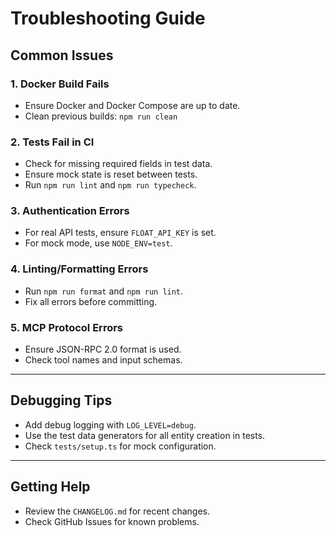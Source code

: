 # Troubleshooting Guide

## Common Issues

### 1. Docker Build Fails

- Ensure Docker and Docker Compose are up to date.
- Clean previous builds: `npm run clean`

### 2. Tests Fail in CI

- Check for missing required fields in test data.
- Ensure mock state is reset between tests.
- Run `npm run lint` and `npm run typecheck`.

### 3. Authentication Errors

- For real API tests, ensure `FLOAT_API_KEY` is set.
- For mock mode, use `NODE_ENV=test`.

### 4. Linting/Formatting Errors

- Run `npm run format` and `npm run lint`.
- Fix all errors before committing.

### 5. MCP Protocol Errors

- Ensure JSON-RPC 2.0 format is used.
- Check tool names and input schemas.

---

## Debugging Tips

- Add debug logging with `LOG_LEVEL=debug`.
- Use the test data generators for all entity creation in tests.
- Check `tests/setup.ts` for mock configuration.

---

## Getting Help

- Review the `CHANGELOG.md` for recent changes.
- Check GitHub Issues for known problems. 